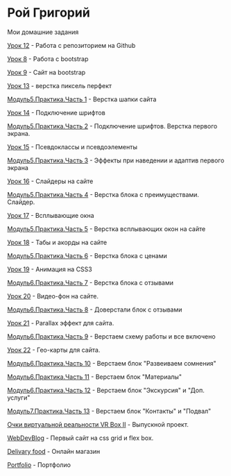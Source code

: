 # Рой Григорий
Мои домашние задания

[Урок 12](https://webdevgrisha.github.io/lesson_12/ "Моя готовая домашка") - Работа с репозиторием на Github

[Урок 8](https://webdevgrisha.github.io/lesson_8/ "Моя готовая домашка") - Работа с bootstrap

[Урок 9](https://webdevgrisha.github.io/lesson_9/ "Моя готовая домашка") - Сайт на bootstrap
 
[Урок 13](https://webdevgrisha.github.io/lesson_13/ "Моя готовая домашка") - верстка пиксель перфект
 
[Модуль5.Практика.Часть 1](https://webdevgrisha.github.io/lesson_14/ "Моя готовая домашка") - Верстка шапки сайта

[Урок 14](https://webdevgrisha.github.io/lesson_14.1/ "Моя готовая домашка") - Подключение шрифтов
 
[Модуль5.Практика.Часть 2](https://webdevgrisha.github.io/lesson_%D0%9C%D0%BE%D0%B4%D1%83%D0%BB%D1%8C%205.%20%D0%9F%D1%80%D0%B0%D0%BA%D1%82%D0%B8%D0%BA%D0%B0.%20%D0%A7%D0%B0%D1%81%D1%82%D1%8C%202/ "Моя готовая домашка") - Подключение шрифтов. Верстка первого экрана.

[Урок 15](https://webdevgrisha.github.io/lesson_15/ "Моя готовая домашка") -  Псевдоклассы и псевдоэлементы

[Модуль5.Практика.Часть 3](https://webdevgrisha.github.io/lesson_%D0%9C%D0%BE%D0%B4%D1%83%D0%BB%D1%8C%205.%20%D0%9F%D1%80%D0%B0%D0%BA%D1%82%D0%B8%D0%BA%D0%B0.%20%D0%A7%D0%B0%D1%81%D1%82%D1%8C%203/ "Моя готовая домашка") - Эффекты при наведении и адаптив первого экрана

[Урок 16](https://webdevgrisha.github.io/lesson_16/ "Моя готовая домашка") - Слайдеры на сайте
 
[Модуль5.Практика.Часть 4](https://webdevgrisha.github.io/lesson_%D0%9C%D0%BE%D0%B4%D1%83%D0%BB%D1%8C%205.%20%D0%9F%D1%80%D0%B0%D0%BA%D1%82%D0%B8%D0%BA%D0%B0.%20%D0%A7%D0%B0%D1%81%D1%82%D1%8C%204/ "Моя готовая домашка") - Верстка блока с преимуществами. Слайдер.

[Урок 17](https://webdevgrisha.github.io/lesson_17/ "Моя готовая домашка") - Всплывающие окна

[Модуль5.Практика.Часть 5](
https://webdevgrisha.github.io/lesson_%D0%9C%D0%BE%D0%B4%D1%83%D0%BB%D1%8C%205.%20%D0%9F%D1%80%D0%B0%D0%BA%D1%82%D0%B8%D0%BA%D0%B0.%20%D0%A7%D0%B0%D1%81%D1%82%D1%8C%205/ "Моя готовая домашка") - Верстка всплывающих окон на сайте

[Урок 18](https://webdevgrisha.github.io/lesson_18/ "Моя готовая домашка") - Табы и акорды на сайте

[Модуль5.Практика.Часть 6](https://webdevgrisha.github.io/lesson_%D0%9C%D0%BE%D0%B4%D1%83%D0%BB%D1%8C%205.%D0%9F%D1%80%D0%B0%D0%BA%D1%82%D0%B8%D0%BA%D0%B0.%20%D0%A7%D0%B0%D1%81%D1%82%D1%8C%206/ "Моя готовая домашка") - Верстка блока с ценами

[Урок 19](https://webdevgrisha.github.io/lesson_19/ "Моя готовая домашка") - Анимация на CSS3

[Модуль6.Практика.Часть 7](https://webdevgrisha.github.io/lesson_%D0%9C%D0%BE%D0%B4%D1%83%D0%BB%D1%8C%206.%20%D0%9F%D1%80%D0%B0%D0%BA%D1%82%D0%B8%D0%BA%D0%B0.%20%D0%A7%D0%B0%D1%81%D1%82%D1%8C%207/ "Моя готовая домашка") - Верстка блока с отзывами

[Урок 20](https://webdevgrisha.github.io/lesson_20/src9/ "Моя готовая домашка") - Видео-фон на сайте.

[Модуль6.Практика.Часть 8](https://webdevgrisha.github.io/lesson_%D0%9C%D0%BE%D0%B4%D1%83%D0%BB%D1%8C%206.%20%D0%9F%D1%80%D0%B0%D0%BA%D1%82%D0%B8%D0%BA%D0%B0.%20%D0%A7%D0%B0%D1%81%D1%82%D1%8C%208/ "Моя готовая домашка") - Доверстали блок с отзывами

[Урок 21](https://webdevgrisha.github.io/lesson_21/ "Моя готовая домашка") - Parallax эффект для сайта.

[Модуль6.Практика.Часть 9](https://webdevgrisha.github.io/lesson_%D0%9C%D0%BE%D0%B4%D1%83%D0%BB%D1%8C%206.%20%D0%9F%D1%80%D0%B0%D0%BA%D1%82%D0%B8%D0%BA%D0%B0.%20%D0%A7%D0%B0%D1%81%D1%82%D1%8C%209/ "Моя готовая домашка") - Верстаем схему работы и все включено

[Урок 22](https://webdevgrisha.github.io/lesson_22/src11/ "Моя готовая домашка") - Гео-карты для сайта.

[Модуль6.Практика.Часть 10](https://webdevgrisha.github.io/lesson_%D0%9C%D0%BE%D0%B4%D1%83%D0%BB%D1%8C6.%D0%9F%D1%80%D0%B0%D0%BA%D1%82%D0%B8%D0%BA%D0%B0.%D0%A7%D0%B0%D1%81%D1%82%D1%8C10/ "Моя готовая домашка") - Верстаем блок "Развеиваем сомнения"

[Модуль6.Практика.Часть 11](https://webdevgrisha.github.io/lesson_%D0%9C%D0%BE%D0%B4%D1%83%D0%BB%D1%8C6.%D0%9F%D1%80%D0%B0%D0%BA%D1%82%D0%B8%D0%BA%D0%B0.%D0%A7%D0%B0%D1%81%D1%82%D1%8C11/ "Моя готовая домашка") - Верстаем блок "Материалы"

[Модуль6.Практика.Часть 12](https://webdevgrisha.github.io/lesson_%D0%9C%D0%BE%D0%B4%D1%83%D0%BB%D1%8C6.%D0%9F%D1%80%D0%B0%D0%BA%D1%82%D0%B8%D0%BA%D0%B0.%D0%A7%D0%B0%D1%81%D1%82%D1%8C12-%D0%92%D0%B5%D1%80%D1%81%D1%82%D0%B0%D0%B5%D0%BC%20%D0%B1%D0%BB%D0%BE%D0%BA%20%D0%AD%D0%BA%D1%81%D0%BA%D1%83%D1%80%D1%81%D0%B8%D1%8F%20%D0%B8%20%D0%94%D0%BE%D0%BF.%20%D1%83%D1%81%D0%BB%D1%83%D0%B3%D0%B8/ "Моя готовая домашка") - Верстаем блок "Экскурсия" и "Доп. услуги"

[Модуль7.Практика.Часть 13](https://webdevgrisha.github.io/lesson_%D0%9C%D0%BE%D0%B4%D1%83%D0%BB%D1%8C7.%D0%9F%D1%80%D0%B0%D0%BA%D1%82%D0%B8%D0%BA%D0%B0.%D0%A7%D0%B0%D1%81%D1%82%D1%8C13-%D0%92%D0%B5%D1%80%D1%81%D1%82%D0%B0%D0%B5%D0%BC%20%D0%B1%D0%BB%D0%BE%D0%BA%20%D0%9A%D0%BE%D0%BD%D1%82%D0%B0%D0%BA%D1%82%D1%8B%20%D0%B8%20%D0%9F%D0%BE%D0%B4%D0%B2%D0%B0%D0%BB/ "Моя готовая домашка") - Верстаем блок "Контакты" и "Подвал"

[Очки виртуальной реальности VR Box II](https://webdevgrisha.github.io/dist/) - Выпускной проект.

[WebDevBlog](https://webdevgrisha.github.io/WebDesign/) - Первый сайт на css grid и flex box.

[Delivary food](https://webdevgrisha.github.io/Delivary%20food/) - Онлайн магазин 

[Portfolio](https://webdevgrisha.github.io/portfolio/) - Портфолио 
